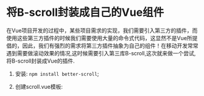 # 将B-scroll封装成自己的Vue组件

在Vue项目开发的过程中，某些项目需求的实现，我们需要引入第三方的插件，而使用这些第三方插件的时候我们需要使用大量的命令式代码，这显然不是Vue所提倡的，因此，我们有强烈的需求将第三方插件抽象为自己的组件！在移动开发常常遇到需要做滚动效果的情况,这时候需要引入第三库B-scroll,这次就来做一个尝试,将B-scroll封装成Vue的插件.

1) 安装: `npm install better-scroll`;

2) 创建scroll.vue模板:
    
    
    <div ref="wrapper" style="height: 100%;overflow: hidden">
          <slot></slot>
        </div>
        
 
3) 一个组件与外部通信的接口是:**props**,这里面封装入better-scroll的常规配置项:
 
 
    props: {
          probeType: {
            type: Number,
            default: 1
          },
          /**
           * 点击列表是否派发click事件
           */
          click: {
            type: Boolean,
            default: true
          },
          /**
           * 是否开启横向滚动
           */
          scrollX: {
            type: Boolean,
            default: false
          },
          /**
           * 是否派发滚动事件
           */
          listenScroll: {
            type: Boolean,
            default: false
          },
          /**
           * 列表的数据
           */
          data: {
            type: Array,
            default: null
          },
          /**
           * 是否派发滚动到底部的事件，用于上拉加载
           */
          pullup: {
            type: Boolean,
            default: false
          },
          /**
           * 是否派发顶部下拉的事件，用于下拉刷新
           */
          pulldown: {
            type: Boolean,
            default: false
          },
          /**
           * 是否派发列表滚动开始的事件
           */
          beforeScroll: {
            type: Boolean,
            default: false
          },
          /**
           * 当数据更新后，刷新scroll的延时。
           */
          refreshDelay: {
            type: Number,
            default: 20
          }
        }
        
4) 通过 methods 暴露的一些方法对 better-scroll 的方法做一层代理:


    methods: {
          _initScroll() {
            if (!this.$refs.wrapper) {
              return
            }
            // better-scroll的初始化
            this.scroll = new BScroll(this.$refs.wrapper, {
              probeType: this.probeType,
              click: this.click,
              scrollX: this.scrollX
            })
    
            // 是否派发滚动事件
            if (this.listenScroll) {
              let me = this
              this.scroll.on('scroll', (pos) => {
                me.$emit('scroll', pos)
              })
            }
    
            // 是否派发滚动到底部事件，用于上拉加载
            if (this.pullup) {
              this.scroll.on('scrollEnd', () => {
                // 滚动到底部
                if (this.scroll.y <= (this.scroll.maxScrollY + 50)) {
                  this.$emit('scrollToEnd')
                }
              })
            }
    
            // 是否派发顶部下拉事件，用于下拉刷新
            if (this.pulldown) {
              this.scroll.on('touchEnd', (pos) => {
                // 下拉动作
                if (pos.y > 50) {
                  this.$emit('pulldown')
                }
              })
            }
    
            // 是否派发列表滚动开始的事件
            if (this.beforeScroll) {
              this.scroll.on('beforeScrollStart', () => {
                this.$emit('beforeScroll')
              })
            }
          },
          disable() {
            // 代理better-scroll的disable方法
            this.scroll && this.scroll.disable()
          },
          enable() {
            // 代理better-scroll的enable方法
            this.scroll && this.scroll.enable()
          },
          refresh() {
            // 代理better-scroll的refresh方法
            this.scroll && this.scroll.refresh()
          },
          scrollTo() {
            // 代理better-scroll的scrollTo方法
            this.scroll && this.scroll.scrollTo.apply(this.scroll, arguments)
          },
          scrollToElement() {
            // 代理better-scroll的scrollToElement方法
            this.scroll && this.scroll.scrollToElement.apply(this.scroll, arguments)
          }
        }
        
5) 通过 watch 传入的 data，当 data 发生改变的时候，在适当的时机调用 refresh 方法重新计算 better-scroll 确保滚动效果正常
 
 
    watch: {
            data(){
              setTimeout(() => { this.refresh() }, this.refreshDelay);
            }
          // 监听数据的变化，延时refreshDelay时间后调用refresh方法重新计算，保证滚动效果正常
    
        }
        
6) 最後在main.js全局註冊組件即可.

  
    Vue.component('scroll' , scroll);


    
        
        
        

